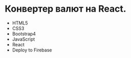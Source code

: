<h1>Конвертер валют на React.</h1>

<ul>
  <li>HTML5</li>
  <li>CSS3</li>
  <li>Bootstrap4</li>
  <li>JavaScript</li>
  <li>React</li>
  <li>Deploy to Firebase</li>
</ul>

<p></p>

<p></p>
